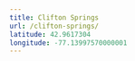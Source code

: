 ```yaml
---
title: Clifton Springs
url: /clifton-springs/
latitude: 42.9617304
longitude: -77.13997570000001
---
```

